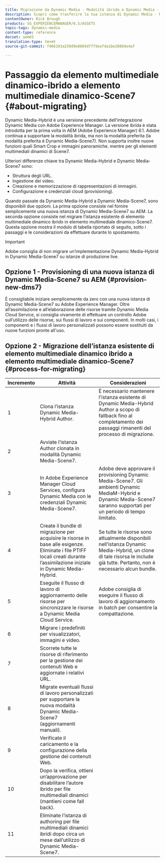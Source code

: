 ```yaml
---
title: Migrazione da Dynamic Media - Modalità ibrida a Dynamic Media - Modalità S7
description: Scopri come trasferire la tua istanza di Dynamic Media - Modalità ibrida a Dynamic Media - modalità S7
contentOwner: Rick Brough
products: SG_EXPERIENCEMANAGER/6.5/ASSETS
topic-tags: dynamic-media
content-type: reference
docset: aem65
translation-type: tm+mt
source-git-commit: f466193a259d9e8869d7f79eafda1be20869e4af

---
```



# Passaggio da elemento multimediale dinamico-ibrido a elemento multimediale dinamico-Scene7 {#about-migrating}

Dynamic Media-Hybrid è una versione precedente dell’integrazione Dynamic Media con Adobe Experience Manager. La versione ibrida è stata introdotta per la prima volta in AEM (Adobe Experience Manager) 6.1. Adobe continua a supportare la modalità ibrida, ma non la modalità preferita (la modalità preferita è Dynamic Media-Scene7). Non supporta inoltre nuove funzioni quali Smart Crop e immagini panoramiche. mentre per gli elementi multimediali dinamici di Scene7.

Ulteriori differenze chiave tra Dynamic Media-Hybrid e Dynamic Media-Scene7 sono:

* Struttura degli URL.
* Ingestione dei video.
* Creazione e memorizzazione di rappresentazioni di immagini.
* Configurazione e credenziali cloud (provisioning).

Quando passate da Dynamic Media-Hybrid a Dynamic Media-Scene7, sono disponibili due opzioni. La prima opzione consiste nel fornire semplicemente una nuova istanza di Dynamic Media-Scene7 su AEM. La seconda opzione consiste nel migrare l’istanza esistente di elemento multimediale dinamico ibrido in elemento multimediale dinamico-Scene7. Questa opzione mostra il modulo di tabella riportato di seguito, sotto i passaggi e le considerazioni da effettuare durante lo spostamento.

>[!IMPORTANT]
>
>Adobe consiglia di non migrare un’implementazione Dynamic Media-Hybrid in Dynamic Media-Scene7 su istanze di produzione live.

## Opzione 1 - Provisioning di una nuova istanza di Dynamic Media-Scene7 su AEM {#provision-new-dms7}

È consigliabile iniziare semplicemente da zero con una nuova istanza di Dynamic Media-Scene7 su Adobe Experience Manager. Oltre all’assimilazione e all’elaborazione delle risorse tramite Dynamic Media Cloud Service, si consiglia vivamente di effettuare un controllo Adobe sull’utilizzo delle risorse, sui flussi di lavoro e sui componenti. In molti casi, i componenti e i flussi di lavoro personalizzati possono essere sostituiti da nuove funzioni pronte all&#39;uso.

## Opzione 2 - Migrazione dell’istanza esistente di elemento multimediale dinamico ibrido a elemento multimediale dinamico-Scene7 {#process-for-migrating}

| Incremento | Attività | Considerazioni |
|---|---|---|
| 1 | Clona l’istanza Dynamic Media-Hybrid Author. | È necessario mantenere l&#39;istanza esistente di Dynamic Media-Hybrid Author a scopo di fallback fino al completamento dei passaggi rimanenti del processo di migrazione. |
| 2 | Avviate l’istanza Author clonata in modalità Dynamic Media-Scene7. |  |
| 3 | In Adobe Experience Manager Cloud Services, configura Dynamic Media con le credenziali Dynamic Media-Scene7. | Adobe deve approvare il provisioning Dynamic Media-Scene7. Gli ambienti Dynamic MediaM-Hybrid e Dynamic Media-Scene7 saranno supportati per un periodo di tempo limitato. |
| 4 | Create il bundle di migrazione per acquisire le risorse in base alle esigenze.<br>Eliminate i file PTIFF locali creati durante l’assimilazione iniziale in Dynamic Media-Hybrid. | Se tutte le risorse sono attualmente disponibili nell’istanza Dynamic Media-Hybrid, un clone di tale risorsa le include già tutte. Pertanto, non è necessario alcun bundle. |
| 5 | Eseguite il flusso di lavoro di aggiornamento delle risorse per sincronizzare le risorse a Dynamic Media Cloud Service. | Adobe consiglia di eseguire il flusso di lavoro di aggiornamento in batch per consentire la compattazione. |
| 6 | Migrare i predefiniti per visualizzatori, immagini e video. |  |
| 7 | Scorrete tutte le risorse di riferimento per la gestione dei contenuti Web e aggiornate i relativi URL. |  |
| 8 | Migrate eventuali flussi di lavoro personalizzati per supportare la nuova modalità Dynamic Media-Scene7 (aggiornamenti manuali). |  |
| 9 | Verificate il caricamento e la configurazione della gestione dei contenuti Web. |  |
| 10 | Dopo la verifica, ottieni un’approvazione per disabilitare l’autore ibrido per file multimediali dinamici (mantieni come fall back). |  |
| 11 | Eliminate l’istanza di authoring per file multimediali dinamici ibridi dopo circa un mese dall’utilizzo di Dynamic Media-Scene7. |  |
